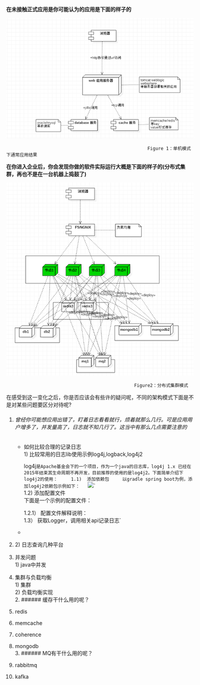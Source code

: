 **在未接触正式应用是你可能认为的应用是下面的样子的**

![](/assets/单机结构.png)

```
                                                     Figure 1：单机模式下通常应用结果
```

**在你进入企业后，你会发现你做的软件实际运行大概是下面的样子的\(分布式集群，再也不是在一台机器上捣鼓了\)**

![](/assets/分布式结构.png)

```
                                                Figure2：分布式集群模式
```

在感受到这一变化之后，你是否应该会有些许的疑问呢，不同的架构模式下面是不是对某些问题要区分对待呢?

1. ###### 曾经你可能想应用出错了，盯着日志看看就行，烦着就那么几行。可是应用用户增多了，并发量高了，日志就不知几行了。这当中有那么几点需要注意的

   * 如何比较合理的记录日志  
     1\) 比较常用的日志lib使用示例log4j,logback,log4j2

     log4j`是Apache基金会下的一个项目，作为一个java的日志库，log4j 1.x 已经在2015年结束其生命周期不再开发，目前推荐的使用的是log4j2。下面简单介绍下log4j2的使用：    
     1.1)  添加依赖包    
           以gradle spring boot为例，添加log4j2依赖包示例如下：  
           `![](/assets/log4j2-dependency.png)`  
     1.2)  添加配置文件    
           下面是一个示例的配置文件：  
        
     1.2.1） 配置文件解释说明：    
     1.3） 获取Logger，调用相关api记录日志`

   * 
2. 2\) 日志查询几种平台

3. 并发问题  
   1\) java中并发

4. 集群与负载均衡  
   1\) 集群  
   2\) 负载均衡实现  
   2. \#\#\#\#\#\# 缓存干什么用的呢？

5. redis

6. memcache

7. coherence
8. mongodb  
   3. \#\#\#\#\#\# MQ有干什么用的呢？

9. rabbitmq

10. kafka



